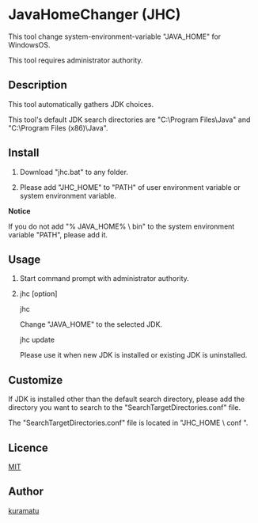 # JavaHomeChanger (JHC)

This tool change system-environment-variable "JAVA_HOME" for WindowsOS.

This tool requires administrator authority.



## Description

This tool automatically gathers JDK choices.

This tool's default JDK search directories are "C:\Program Files\Java\" and "C:\Program Files (x86)\Java\".



## Install

1. Download "jhc.bat" to any folder.

2. Please add "JHC_HOME" to "PATH" of user environment variable or system environment variable.



**Notice**

 If you do not add "% JAVA_HOME% \ bin" to the system environment variable "PATH", please add it.



## Usage

1. Start command prompt with administrator authority.
2. jhc [option]


   jhc

   	Change "JAVA_HOME" to the selected JDK.



   jhc update

   	Please use it when new JDK is installed or existing JDK is uninstalled.



## Customize

If JDK is installed other than the default search directory, please add the directory you want to search to the "SearchTargetDirectories.conf" file.

The "SearchTargetDirectories.conf" file is located in "JHC_HOME \ conf \".



## Licence

[MIT](https://github.com/kuramatu/JavaHomeChanger/blob/master/LICENSE)



## Author

[kuramatu](https://github.com/kuramatu)
